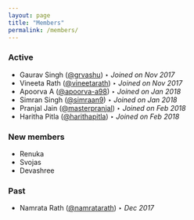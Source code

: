 ```yaml
---
layout: page
title: "Members"
permalink: /members/
---
```


### Active
* Gaurav Singh ([@grvashu](https://github.com/grvashu)) ‣ _Joined on Nov 2017_
* Vineeta Rath ([@vineetarath](https://github.com/vineetarath)) ‣ _Joined on Nov 2017_
* Apoorva A ([@apoorva-a98](https://github.com/apoorva-a98)) ‣ _Joined on Jan 2018_
* Simran Singh ([@simraan9](https://github.com/simraan9)) ‣ _Joined on Jan 2018_
* Pranjal Jain ([@masterpranjal](https://github.com/masterpranjal)) ‣ _Joined on Feb 2018_
* Haritha Pitla ([@harithapitla](https://github.com/harithapitla)) ‣ _Joined on Feb 2018_

### New members
* Renuka
* Svojas
* Devashree

### Past
* Namrata Rath ([@namratarath](https://github.com/namratarath)) ‣ _Dec 2017_
